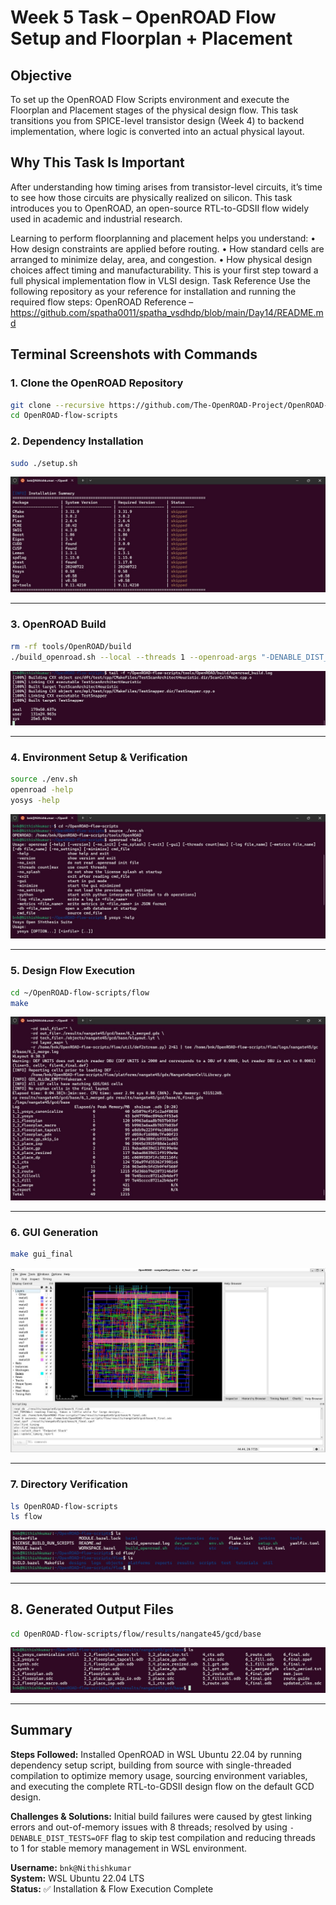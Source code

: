 # Week 5 Task – OpenROAD Flow Setup and Floorplan + Placement

## Objective
To set up the OpenROAD Flow Scripts environment and execute the Floorplan and Placement stages of the physical design flow. This task transitions you from SPICE-level transistor design (Week 4) to backend implementation, where logic is converted into an actual physical layout.

## Why This Task Is Important
After understanding how timing arises from transistor-level circuits, it’s time to see how
those circuits are physically realized on silicon. This task introduces you to OpenROAD, an open-source RTL-to-GDSII flow widely used in academic and industrial research.

Learning to perform floorplanning and placement helps you understand:
• How design constraints are applied before routing.
• How standard cells are arranged to minimize delay, area, and congestion.
• How physical design choices affect timing and manufacturability.
This is your first step toward a full physical implementation flow in VLSI design.
Task Reference
Use the following repository as your reference for installation and running the required flow
steps:
OpenROAD Reference – https://github.com/spatha0011/spatha_vsdhdp/blob/main/Day14/README.md

## Terminal Screenshots with Commands

### 1. Clone the OpenROAD Repository

```bash
git clone --recursive https://github.com/The-OpenROAD-Project/OpenROAD-flow-scripts
cd OpenROAD-flow-scripts
```

### 2. Dependency Installation
```bash
sudo ./setup.sh
```
![Dependency Installation](Lab_Images/setup.jpg)

---

### 3. OpenROAD Build
```bash
rm -rf tools/OpenROAD/build
./build_openroad.sh --local --threads 1 --openroad-args "-DENABLE_DIST_TESTS=OFF"
```
![OpenROAD Build](Lab_Images/build.jpg)

---

### 4. Environment Setup & Verification
```bash
source ./env.sh
openroad -help
yosys -help
```
![Environment Verification](Lab_Images/installation_verification.jpg)

---

### 5. Design Flow Execution
```bash
cd ~/OpenROAD-flow-scripts/flow
make
```
![Design Flow](Lab_Images/flow.jpg)

---

### 6. GUI Generation
```bash
make gui_final
```
![GUI Generation](Lab_Images/gui_final.jpg)

---

### 7. Directory Verification
```bash
ls OpenROAD-flow-scripts
ls flow
```
![Directory Structure](Lab_Images/directory_verification.jpg)

---

## 8. Generated Output Files
```bash
cd OpenROAD-flow-scripts/flow/results/nangate45/gcd/base
```
![Output](Lab_Images/output_files.jpg)

---

## Summary

**Steps Followed:**
Installed OpenROAD in WSL Ubuntu 22.04 by running dependency setup script, building from source with single-threaded compilation to optimize memory usage, sourcing environment variables, and executing the complete RTL-to-GDSII design flow on the default GCD design.

**Challenges & Solutions:**
Initial build failures were caused by gtest linking errors and out-of-memory issues with 8 threads; resolved by using `-DENABLE_DIST_TESTS=OFF` flag to skip test compilation and reducing threads to 1 for stable memory management in WSL environment.

**Username:** `bnk@Nithishkumar`  
**System:** WSL Ubuntu 22.04 LTS  
**Status:** ✅ Installation & Flow Execution Complete
